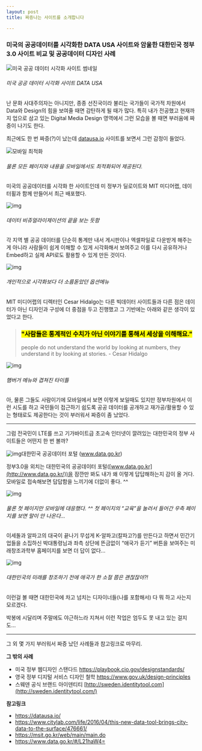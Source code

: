 ```yaml
---
layout: post
title: 짜증나는 사이트를 소개합니다

---
```


### 미국의 공공데이터를 시각화한 DATA USA 사이트와 암울한 대한민국 정부 3.0 사이트 비교 및 공공데이터 디자인 사례

![미국 공공 데이터 시각화 사이트 썸네일](https://kimtoma.github.io/media/2016/04/datausa_io.png)

###### 미국 공공 데이터 시각화 사이트 DATA USA



난 문화 사대주의자는 아니지만, 종종 선진국이라 불리는 국가들이 국가적 차원에서 Data와 Design의 힘을 보여줄 때면 감탄하게 될 때가 많다.
특히 내가 전공했고 현재까지 업으로 삼고 있는 Digital Media Design 영역에서 그런 모습을 볼 때면 부러움에 짜증이 나기도 한다.

최근에도 한 번 짜증(?)이 났는데 [datausa.io](http://datausa.io/) 사이트를 보면서 그런 감정이 들었다.



![모바일 최적화](https://kimtoma.github.io/media/2016/04/datausa_io_mobile.png)

###### 물론 모든 페이지와 내용을 모바일에서도 최적화되어 제공된다.



미국의 공공데이터를 시각화 한 사이트인데 미 정부가 딜로이트와 MIT 미디어랩, 데이터휠과 함께 만들어서 최근 배포했다.

![img](https://kimtoma.github.io/media/2016/04/datausa_io.gif)

###### 데이터 비쥬얼라이제이션의 끝을 보는 듯함



각 지역 별 공공 데이터를 단순히 통계만 내서 게시판이나 엑셀파일로 다운받게 해주는 게 아니라 사람들이 쉽게 이해할 수 있게 시각화해서 보여주고 이를 다시 공유하거나 Embed하고 실제 API로도 활용할 수 있게 만든 것이다.

![img](https://kimtoma.github.io/media/2016/04/datausa_io_export.gif)

###### 개인적으로 시각화보다 더 소름돋았던 옵션메뉴



MIT 미디어랩의 디렉터인 Cesar Hidalgo는 다른 빅데이터 사이트들과 다른 점은 데이터가 아닌 디자인과 구성에 더 중점을 두고 진행했고 그 기반에는 아래와 같은 생각이 있었다고 한다.

> ### <mark>"사람들은 통계적인 수치가 아닌 이야기를 통해서 세상을 이해해요."</mark>
>
> people do not understand the world by looking at numbers, they understand it by looking at stories. - Cesar Hidalgo



![img](https://kimtoma.github.io/media/2016/04/datausa_io_mobile_error.png)

###### 햄버거 메뉴와 겹쳐진 타이틀


아, 물론 그들도 사람이기에 모바일에서 보면 이렇게 보일때도 있지만 정부차원에서 이런 시도를 하고 국민들이 접근하기 쉽도록 공공 데이터를 공개하고 재가공/활용할 수 있는 형태로도 제공한다는 것이 부러워서 짜증이 좀 났었다.

------

그럼 전국민이 LTE를 쓰고 기가바이트급 초고속 인터넷이 깔려있는 대한민국의 정부 사이트들은 어떤지 한 번 볼까?

![img](https://kimtoma.github.io/media/2016/04/data_go_kr.png)대한민국 공공데이터 포털 (www.data.go.kr) 



정부3.0을 외치는 대한민국의 공공데이터 포털([www.data.go.kr](http://www.data.go.kr/))을 잠깐만 봐도 내가 왜 이렇게 답답해하는지 감이 올 거다. 모바일로 접속해보면 답답함을 느끼기에 더없이 좋다. ^^

![img](https://kimtoma.github.io/media/2016/04/data_go_kr_mobile.png)

###### 물론 첫 페이지만 모바일에 대응했다. ^^ 첫 페이지의 “교육”을 눌러서 들어간 우측 페이지를 보면 말이 안 나온다…



이세돌과 알파고의 대국이 끝나기 무섭게 K-알파고(칼파고?)를 만든다고 하면서 민간기업들을 소집하신 박대통령님과 좌측 상단에 뜬금없이 “애국가 듣기” 버튼을 보여주는 미래창조과학부 홈페이지를 보면 더 답이 없다…

![img](https://kimtoma.github.io/media/2016/04/this_is_future.png)

###### 대한민국의 미래를 창조하기 전에 애국가 한 소절 쯤은 괜찮잖아?!



이런걸 볼 때면 대한민국에 차고 넘치는 디자이너들(나를 포함해서) 다 뭐 하고 사는지 모르겠다.

박봉에 시달리며 주말에도 야근하느라 지쳐서 이런 작업은 엄두도 못 내고 있는 걸지도…



------

그 외 몇 가지 부러워서 짜증 났던 사례들과 참고링크로 마무리.

**그 밖의 사례**

- 미국 정부 웹디자인 스탠다드 https://playbook.cio.gov/designstandards/
- 영국 정부 디지털 서비스 디자인 철학 https://www.gov.uk/design-principles
- 스웨덴 공식 브랜드 아이덴티티 [http://sweden.identitytool.com](http://sweden.identitytool.com/)

**참고링크**

- https://datausa.io/
- https://www.citylab.com/life/2016/04/this-new-data-tool-brings-city-data-to-the-surface/476661/
- https://msit.go.kr/web/main/main.do
- https://www.data.go.kr/#/L21haW4=
